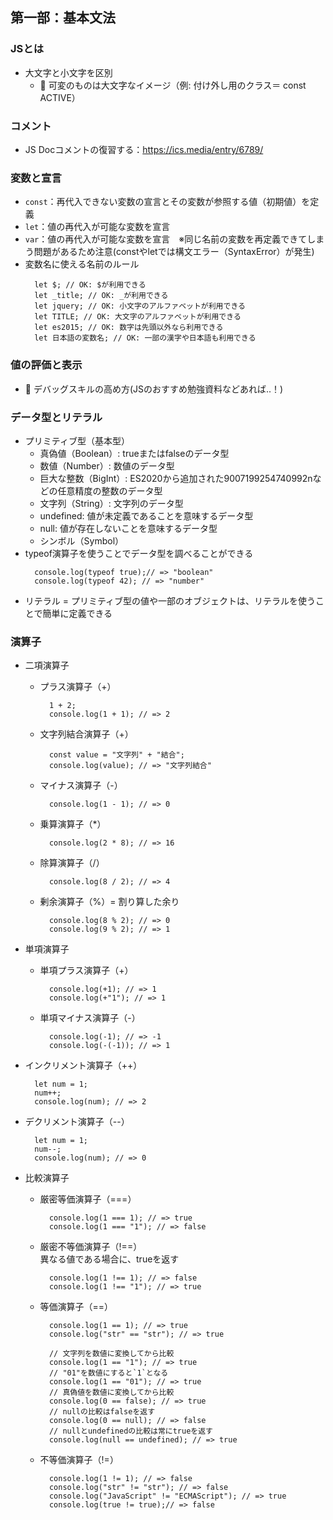 ## 第一部：基本文法

### JSとは
  - 大文字と小文字を区別
    - :star2: 可変のものは大文字なイメージ（例: 付け外し用のクラス＝ const ACTIVE）

### コメント
  - JS Docコメントの復習する：https://ics.media/entry/6789/

### 変数と宣言
  - ```const```：再代入できない変数の宣言とその変数が参照する値（初期値）を定義
  - ```let```：値の再代入が可能な変数を宣言
  - ```var```：値の再代入が可能な変数を宣言　※同じ名前の変数を再定義できてしまう問題があるため注意(constやletでは構文エラー（SyntaxError）が発生)
  - 変数名に使える名前のルール
    ```
      let $; // OK: $が利用できる
      let _title; // OK: _が利用できる
      let jquery; // OK: 小文字のアルファベットが利用できる
      let TITLE; // OK: 大文字のアルファベットが利用できる
      let es2015; // OK: 数字は先頭以外なら利用できる
      let 日本語の変数名; // OK: 一部の漢字や日本語も利用できる
    ```

### 値の評価と表示
  - :star2: デバッグスキルの高め方(JSのおすすめ勉強資料などあれば..！)

### データ型とリテラル
  - プリミティブ型（基本型）
    - 真偽値（Boolean）: trueまたはfalseのデータ型
    - 数値（Number）: 数値のデータ型
    - 巨大な整数（BigInt）: ES2020から追加された9007199254740992nなどの任意精度の整数のデータ型
    - 文字列（String）: 文字列のデータ型
    - undefined: 値が未定義であることを意味するデータ型
    - null: 値が存在しないことを意味するデータ型
    - シンボル（Symbol）
  - typeof演算子を使うことでデータ型を調べることができる
    ```
      console.log(typeof true);// => "boolean"
      console.log(typeof 42); // => "number"
    ```
  - リテラル = プリミティブ型の値や一部のオブジェクトは、リテラルを使うことで簡単に定義できる

### 演算子
  - 二項演算子
    - プラス演算子（+）
      ```
        1 + 2;
        console.log(1 + 1); // => 2
      ```
    - 文字列結合演算子（+）
      ```
        const value = "文字列" + "結合";
        console.log(value); // => "文字列結合"
      ```
    - マイナス演算子（-）
      ```
        console.log(1 - 1); // => 0
      ```
    - 乗算演算子（*）
      ```
        console.log(2 * 8); // => 16
      ```
    - 除算演算子（/）
      ```
        console.log(8 / 2); // => 4
      ```
    - 剰余演算子（%）= 割り算した余り
      ```
        console.log(8 % 2); // => 0
        console.log(9 % 2); // => 1
      ```

  - 単項演算子
    - 単項プラス演算子（+）
      ```
        console.log(+1); // => 1
        console.log(+"1"); // => 1
      ```
    - 単項マイナス演算子（-）
      ```
        console.log(-1); // => -1
        console.log(-(-1)); // => 1
      ```

  - インクリメント演算子（++）
    ```
      let num = 1;
      num++;
      console.log(num); // => 2
    ```

  - デクリメント演算子（--）
    ```
      let num = 1;
      num--;
      console.log(num); // => 0
    ```

  - 比較演算子
    - 厳密等価演算子（===）
      ```
        console.log(1 === 1); // => true
        console.log(1 === "1"); // => false
      ```
    - 厳密不等価演算子（!==）<br>
      異なる値である場合に、trueを返す
      ```
        console.log(1 !== 1); // => false
        console.log(1 !== "1"); // => true
      ```
    - 等価演算子（==）
      ```
        console.log(1 == 1); // => true
        console.log("str" == "str"); // => true
        
        // 文字列を数値に変換してから比較
        console.log(1 == "1"); // => true
        // "01"を数値にすると`1`となる
        console.log(1 == "01"); // => true
        // 真偽値を数値に変換してから比較
        console.log(0 == false); // => true
        // nullの比較はfalseを返す
        console.log(0 == null); // => false
        // nullとundefinedの比較は常にtrueを返す
        console.log(null == undefined); // => true
      ```
    - 不等価演算子（!=）
      ```
        console.log(1 != 1); // => false
        console.log("str" != "str"); // => false
        console.log("JavaScript" != "ECMAScript"); // => true
        console.log(true != true);// => false
      ```